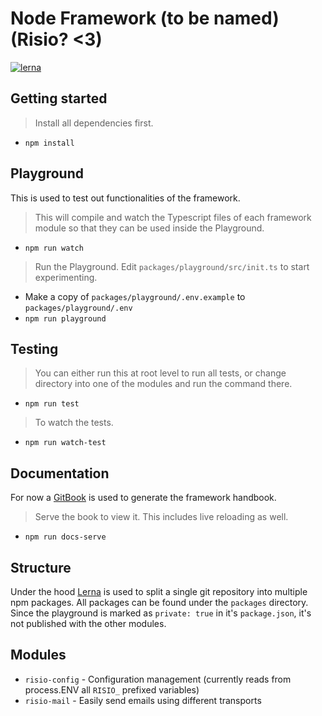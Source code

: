 # Node Framework (to be named) (Risio? <3)

[![lerna](https://img.shields.io/badge/maintained%20with-lerna-cc00ff.svg)](https://lernajs.io/)

## Getting started

> Install all dependencies first.

- `npm install`

## Playground

This is used to test out functionalities of the framework.

> This will compile and watch the Typescript files of each framework module so that they can be used inside the Playground.

- `npm run watch`

> Run the Playground. Edit `packages/playground/src/init.ts` to start experimenting.

- Make a copy of `packages/playground/.env.example` to `packages/playground/.env`
- `npm run playground`

## Testing

> You can either run this at root level to run all tests, or change directory into one of the modules and run the command there.

- `npm run test`

> To watch the tests.

- `npm run watch-test`

## Documentation

For now a [GitBook](https://github.com/GitbookIO/gitbook) is used to generate the framework handbook.

> Serve the book to view it. This includes live reloading as well.

- `npm run docs-serve`

## Structure

Under the hood [Lerna](https://lernajs.io/) is used to split a single git repository into multiple npm packages. All packages can be found under the `packages` directory. Since the playground is marked as `private: true` in it's `package.json`, it's not published with the other modules.

## Modules

- `risio-config` - Configuration management (currently reads from process.ENV all `RISIO_` prefixed variables)
- `risio-mail` - Easily send emails using different transports
